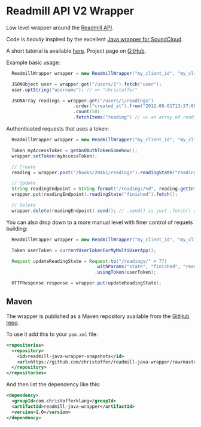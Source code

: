 # Readmill API V2 Wrapper

Low level wrapper around the [Readmill API](http://developers.readmill.com/).

Code is *heavily* inspired by the excellent [Java wrapper for SoundCloud](https://github.com/soundcloud/java-api-wrapper).

A short tutorial is available [here](https://github.com/christoffer/readmill-java-wrapper/wiki/Short-tutorial). Project page on [GitHub](https://github.com/christoffer/readmill-java-wrapper).

Example basic usage:

```java
  ReadmillWrapper wrapper = new ReadmillWrapper("my_client_id", "my_client_secret", Environment.LIVE);

  JSONObject user = wrapper.get("/users/1").fetch("user");
  user.optString("username"); // => "christoffer"

  JSONArray readings = wrapper.get("/users/1/readings")
                         .order("created_at").from("2012-08-01T13:37:00Z")
                         .count(50)
                         .fetchItems("reading") // => an array of readings
```

Authenticated requests that uses a token:

```java
  ReadmillWrapper wrapper = new ReadmillWrapper("my_client_id", "my_client_secret", Environment.LIVE);

  Token myAccessToken = getAnOAuthTokenSomehow();
  wrapper.setToken(myAccessToken);

  // Create
  reading = wrapper.post("/books/20461/readings").readingState("reading").fetch("reading");

  // Update
  String readingEndpoint = String.format("/readings/%d", reading.getInt("id"));
  wrapper.put(readingEndpoint).readingState("finished").fetch();

  // Delete
  wrapper.delete(readingEndpoint).send(); // .send() is just .fetch() without a return value
```

You can also drop down to a more manual level with finer control of requets building:

```java
  ReadmillWrapper wrapper = new ReadmillWrapper("my_client_id", "my_client_secret", Environment.LIVE);

  Token userToken = currentUserTokenForMyMultiUserApp();

  Request updateReadingState = Request.to("/readings/" + 77)
                                 .withParams("state", "finished", "reading[via]", 1)
                                 .usingToken(userToken);

  HTTPResponse response = wrapper.put(updateReadingState);
```

## Maven

The wrapper is published as a Maven repository available from the [GitHub repo](https://github.com/christoffer/readmill-java-wrapper).

To use it add this to your `pom.xml` file:

```xml
<repositories>
  <repository>
    <id>readmill-java-wrapper-snapshots</id>
    <url>https://github.com/christoffer/readmill-java-wrapper/raw/master/snapshots</url>
  </repository>
</repositories>
```

And then list the dependency like this:

```xml
<dependency>
  <groupId>com.christofferklang</groupId>
  <artifactId>readmill-java-wrapper</artifactId>
  <version>1.0</version>
</dependency>
```
